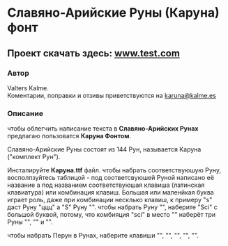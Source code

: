 # Славяно-Арийские Руны (Каруна) фонт
## Проект скачать здесь: www.test.com
### Автор
Valters Kalme.  
Коментарии, поправки и отзивы приветствуются на karuna@kalme.es
### Описание
чтобы облегчить написание текста в **Славяно-Арийских Рунах** предлагаю пользоватся **Каруна Фонтом**.

Славяно-Арийские Руны состоят из 144 Рун, называется Каруна ("комплект Рун").

Инсталируйте **Каруна.ttf** файл.
чтобы набрать соответствуюшую Руну, восполпзуйтесь таблицой - под соответсвуюшей Руной написано её название а под названием
соответствуюшая клавиша (латинская клавиатура) или комбинация клавиш. Большая или маленйкая буква играет роль, даже при комбинации
несклько клавиш, к примеру "s" даст Руну "ццц" а "S" Руну "". чтобы набрать Руну "", наберите "Sci" с большой буквой, потому, что
комбияция "sci" в место "" наберёт три Руны "", "" и "".

чтобы набрать Перун в Рунах, наберите клавиши "", "", "", "", "".
